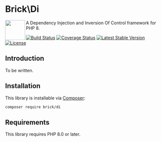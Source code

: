 Brick\Di
========

<img src="https://raw.githubusercontent.com/brick/brick/master/logo.png" alt="" align="left" height="64">

A Dependency Injection and Inversion Of Control framework for PHP 8.

[![Build Status](https://secure.travis-ci.org/brick/di.svg?branch=master)](http://travis-ci.org/brick/di)
[![Coverage Status](https://coveralls.io/repos/github/brick/di/badge.svg?branch=master)](https://coveralls.io/github/brick/di?branch=master)
[![Latest Stable Version](https://poser.pugx.org/brick/di/v/stable)](https://packagist.org/packages/brick/di)
[![License](https://img.shields.io/badge/license-MIT-blue.svg)](http://opensource.org/licenses/MIT)

Introduction
------------

To be written.

Installation
------------

This library is installable via [Composer](https://getcomposer.org/):

```bash
composer require brick/di
```

Requirements
------------

This library requires PHP 8.0 or later.
